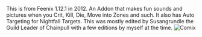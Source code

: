 This is from Feenix 1.12.1 in 2012. An Addon that makes fun sounds and pictures when you Crit, Kill, Die, Move into Zones and such. It also has Auto Targeting for Nightfall Targets. 
This was mostly edited by Susangrundle the Guild Leader of Chainpull with a few editions by myself at the time. ![Comix](https://github.com/user-attachments/assets/f11cfe27-acb3-4832-a86a-867ec29c1e1d)
